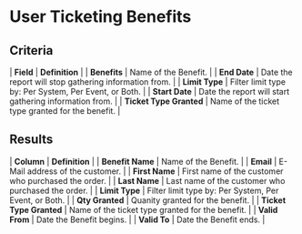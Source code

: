 # User Ticketing Benefits

## Criteria

| **Field** | **Definition** |
| **Benefits** | Name of the Benefit. |
| **End Date** | Date the report will stop gathering information from. |
| **Limit Type** | Filter limit type by: Per System, Per Event, or Both. |
| **Start Date** | Date the report will start gathering information from. |
| **Ticket Type Granted** | Name of the ticket type granted for the benefit. |

## Results

| **Column** | **Definition** |
| **Benefit Name** | Name of the Benefit. |
| **Email** | E-Mail address of the customer. |
| **First Name** | First name of the customer who purchased the order. |
| **Last Name** | Last name of the customer who purchased the order. |
| **Limit Type** | Filter limit type by: Per System, Per Event, or Both. |
| **Qty Granted** | Quanity granted for the benefit. |
| **Ticket Type Granted** | Name of the ticket type granted for the benefit. |
| **Valid From** | Date the Benefit begins. |
| **Valid To** | Date the Benefit ends. |


